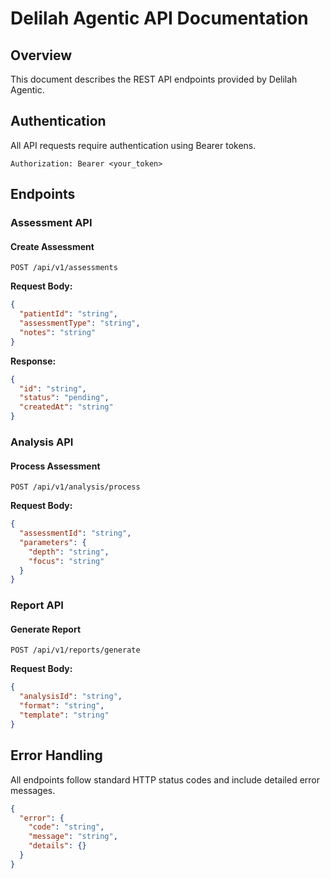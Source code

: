 # Delilah Agentic API Documentation

## Overview
This document describes the REST API endpoints provided by Delilah Agentic.

## Authentication
All API requests require authentication using Bearer tokens.

```http
Authorization: Bearer <your_token>
```

## Endpoints

### Assessment API

#### Create Assessment
```http
POST /api/v1/assessments
```

**Request Body:**
```json
{
  "patientId": "string",
  "assessmentType": "string",
  "notes": "string"
}
```

**Response:**
```json
{
  "id": "string",
  "status": "pending",
  "createdAt": "string"
}
```

### Analysis API

#### Process Assessment
```http
POST /api/v1/analysis/process
```

**Request Body:**
```json
{
  "assessmentId": "string",
  "parameters": {
    "depth": "string",
    "focus": "string"
  }
}
```

### Report API

#### Generate Report
```http
POST /api/v1/reports/generate
```

**Request Body:**
```json
{
  "analysisId": "string",
  "format": "string",
  "template": "string"
}
```

## Error Handling
All endpoints follow standard HTTP status codes and include detailed error messages.

```json
{
  "error": {
    "code": "string",
    "message": "string",
    "details": {}
  }
}
```